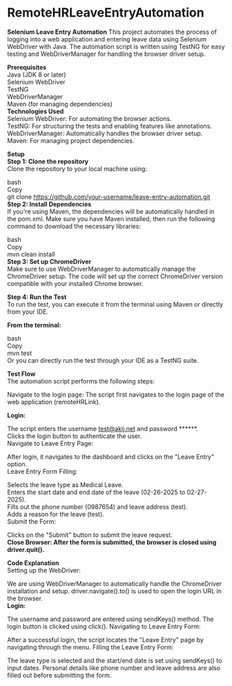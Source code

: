 # RemoteHRLeaveEntryAutomation

**Selenium Leave Entry Automation**
This project automates the process of logging into a web application and entering leave data using Selenium WebDriver with Java. The automation script is written using TestNG for easy testing and WebDriverManager for handling the browser driver setup.

**Prerequisites**</br>
Java (JDK 8 or later) </br>
Selenium WebDriver</br>
TestNG</br>
WebDriverManager</br>
Maven (for managing dependencies)</br>
**Technologies Used**</br>
Selenium WebDriver: For automating the browser actions.</br>
TestNG: For structuring the tests and enabling features like annotations.</br>
WebDriverManager: Automatically handles the browser driver setup.</br>
Maven: For managing project dependencies.</br>

**Setup**</br>
**Step 1: Clone the repository**</br>
Clone the repository to your local machine using:</br>

bash</br>
Copy</br>
git clone https://github.com/your-username/leave-entry-automation.git</br>
**Step 2: Install Dependencies**</br>
If you're using Maven, the dependencies will be automatically handled in the pom.xml. Make sure you have Maven installed, then run the following command to download the necessary libraries:</br>

bash</br>
Copy</br>
mvn clean install</br>
**Step 3: Set up ChromeDriver**</br>
Make sure to use WebDriverManager to automatically manage the ChromeDriver setup. The code will set up the correct ChromeDriver version compatible with your installed Chrome browser.</br>

**Step 4: Run the Test**</br>
To run the test, you can execute it from the terminal using Maven or directly from your IDE.</br>

**From the terminal:**</br>

bash</br>
Copy</br>
mvn test</br>
Or you can directly run the test through your IDE as a TestNG suite.</br>

**Test Flow**</br>
The automation script performs the following steps:</br>

Navigate to the login page: The script first navigates to the login page of the web application (remoteHRLink).</br>

**Login:**</br>

The script enters the username test@akij.net and password ******.</br>
Clicks the login button to authenticate the user.</br>
Navigate to Leave Entry Page:</br>

After login, it navigates to the dashboard and clicks on the "Leave Entry" option.</br>
Leave Entry Form Filling:</br>

Selects the leave type as Medical Leave.</br>
Enters the start date and end date of the leave (02-26-2025 to 02-27-2025).</br>
Fills out the phone number (0987654) and leave address (test).</br>
Adds a reason for the leave (test).</br>
Submit the Form:</br>

Clicks on the "Submit" button to submit the leave request.</br>
**Close Browser: After the form is submitted, the browser is closed using driver.quit().**</br>

**Code Explanation**</br>
Setting up the WebDriver:</br>

We are using WebDriverManager to automatically handle the ChromeDriver installation and setup.
driver.navigate().to() is used to open the login URL in the browser.</br>
**Login:**</br>

The username and password are entered using sendKeys() method.
The login button is clicked using click().
Navigating to Leave Entry Form:

After a successful login, the script locates the "Leave Entry" page by navigating through the menu.
Filling the Leave Entry Form:

The leave type is selected and the start/end date is set using sendKeys() to input dates.
Personal details like phone number and leave address are also filled out before submitting the form.
